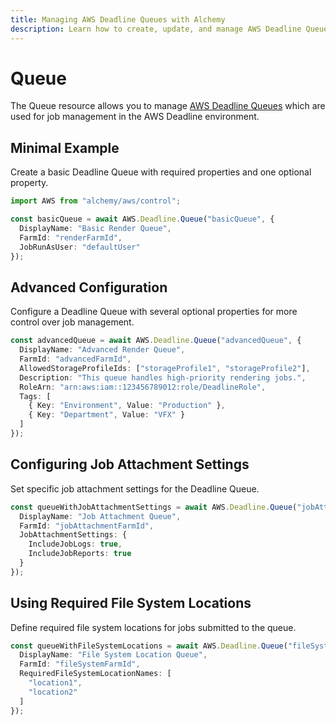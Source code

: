 ```yaml
---
title: Managing AWS Deadline Queues with Alchemy
description: Learn how to create, update, and manage AWS Deadline Queues using Alchemy Cloud Control.
---
```


# Queue

The Queue resource allows you to manage [AWS Deadline Queues](https://docs.aws.amazon.com/deadline/latest/userguide/) which are used for job management in the AWS Deadline environment.

## Minimal Example

Create a basic Deadline Queue with required properties and one optional property.

```ts
import AWS from "alchemy/aws/control";

const basicQueue = await AWS.Deadline.Queue("basicQueue", {
  DisplayName: "Basic Render Queue",
  FarmId: "renderFarmId",
  JobRunAsUser: "defaultUser"
});
```

## Advanced Configuration

Configure a Deadline Queue with several optional properties for more control over job management.

```ts
const advancedQueue = await AWS.Deadline.Queue("advancedQueue", {
  DisplayName: "Advanced Render Queue",
  FarmId: "advancedFarmId",
  AllowedStorageProfileIds: ["storageProfile1", "storageProfile2"],
  Description: "This queue handles high-priority rendering jobs.",
  RoleArn: "arn:aws:iam::123456789012:role/DeadlineRole",
  Tags: [
    { Key: "Environment", Value: "Production" },
    { Key: "Department", Value: "VFX" }
  ]
});
```

## Configuring Job Attachment Settings

Set specific job attachment settings for the Deadline Queue.

```ts
const queueWithJobAttachmentSettings = await AWS.Deadline.Queue("jobAttachmentQueue", {
  DisplayName: "Job Attachment Queue",
  FarmId: "jobAttachmentFarmId",
  JobAttachmentSettings: {
    IncludeJobLogs: true,
    IncludeJobReports: true
  }
});
```

## Using Required File System Locations

Define required file system locations for jobs submitted to the queue.

```ts
const queueWithFileSystemLocations = await AWS.Deadline.Queue("fileSystemQueue", {
  DisplayName: "File System Location Queue",
  FarmId: "fileSystemFarmId",
  RequiredFileSystemLocationNames: [
    "location1",
    "location2"
  ]
});
```